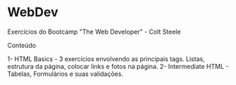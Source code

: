 # WebDev
Exercícios do Bootcamp "The Web Developer" - Colt Steele

Conteúdo

1- HTML Basics - 3 exercícios envolvendo as principais tags. Listas, estrutura da página, colocar links e fotos na página.
2- Intermediate HTML - Tabelas, Formulários e suas validações.
